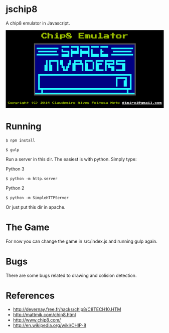 # jschip8

A chip8 emulator in Javascript.

![jschip8](https://raw.githubusercontent.com/dimiro1/jschip8/master/screenshot.png "jschip8")

# Running

```
$ npm install
```

```
$ gulp
```

Run a server in this dir. The easiest is with python. Simply type:

Python 3
```
$ python -m http.server
```

Python 2
```
$ python -m SimpleHTTPServer
```

Or just put this dir in apache.

# The Game

For now you can change the game in src/index.js and running gulp again.

# Bugs

There are some bugs related to drawing and colision detection.

# References

* http://devernay.free.fr/hacks/chip8/C8TECH10.HTM
* http://mattmik.com/chip8.html
* http://www.chip8.com/
* http://en.wikipedia.org/wiki/CHIP-8
